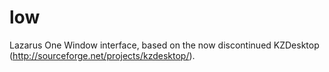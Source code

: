 low
===

Lazarus One Window interface, based on the now discontinued KZDesktop (http://sourceforge.net/projects/kzdesktop/).
